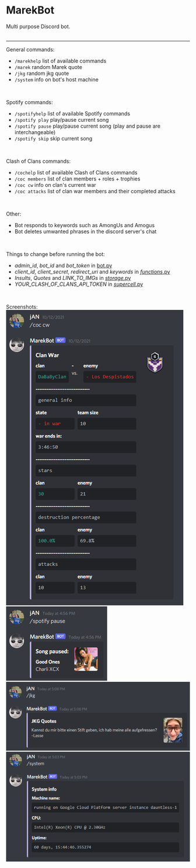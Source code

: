 # MarekBot

Multi purpose Discord bot.<br>
<br>
<hr>

General commands:<br>
- ```/marekhelp``` list of available commands<br>
- ```/marek``` random Marek quote
- ```/jkg``` random jkg quote
- ```/system``` info on bot's host machine
<br>

Spotify commands:<br>
- ```/spotifyhelp``` list of available Spotify commands
- ```/spotify play``` play/pause current song
- ```/spotify pause``` play/pause current song (play and pause are interchangeable)
- ```/spotify skip``` skip current song
<br>

Clash of Clans commands:<br>
- ```/cochelp``` list of available Clash of Clans commands
- ```/coc members``` list of clan members + roles + trophies
- ```/coc cw``` info on clan's current war
- ```/coc attacks``` list of clan war members and their completed attacks
<br>

Other:<br>
- Bot responds to keywords such as AmongUs and Amogus
- Bot deletes umwanted phrases in the discord server's chat
<br>

Things to change before running the bot:<br>
- *admin_id*, *bot_id* and *bot_token* in [bot.py](bot.py)
- *client_id*, *client_secret*, *redirect_uri* and *keywords* in [_functions_.py](_functions_.py)
- *Insults*, *Quotes* and *LINK_TO_IMGs* in [_storage_.py](_storage_.py)
- *YOUR_CLASH_OF_CLANS_API_TOKEN* in [_supercell_.py](_supercell_.py)
<br>

Screenshots:<br>
![coc](https://github.com/xelemir/MarekBot/blob/main/images/coc1.png)<br>
![spotify](https://github.com/xelemir/MarekBot/blob/main/images/spotify1.png)<br>
![jkg](https://github.com/xelemir/MarekBot/blob/main/images/jkg.png)<br>
![system](https://github.com/xelemir/MarekBot/blob/main/images/system.png)
